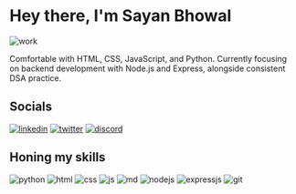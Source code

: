 # Hey there, I'm Sayan Bhowal
![work](https://github.com/user-attachments/assets/ecf1d6e6-2fc8-4bb5-921e-01f00097cd7f)

Comfortable with HTML, CSS, JavaScript, and Python. Currently focusing on backend development with Node.js and Express, alongside consistent DSA practice.

## Socials
[![linkedin](https://img.shields.io/badge/LinkedIn-0077B5?style=for-the-badge&logo=linkedin&logoColor=white)](www.linkedin.com/in/sayancodes)
[![twitter](https://img.shields.io/badge/Twitter-1DA1F2?style=for-the-badge&logo=twitter&logoColor=white)](https://x.com/Sayancodes)
[![discord](https://img.shields.io/badge/Discord-7289DA?style=for-the-badge&logo=discord&logoColor=white)](1381466802189631540)

## Honing my skills
![python](https://img.shields.io/badge/Python-3776AB?style=for-the-badge&logo=python&logoColor=white)
![html](https://img.shields.io/badge/HTML5-E34F26?style=for-the-badge&logo=html5&logoColor=white)
![css](https://img.shields.io/badge/CSS3-1572B6?style=for-the-badge&logo=css3&logoColor=white)
![js](https://img.shields.io/badge/JavaScript-F7DF1E?style=for-the-badge&logo=JavaScript&logoColor=white)
![md](https://img.shields.io/badge/Markdown-000000?style=for-the-badge&logo=markdown&logoColor=white)
![nodejs](https://img.shields.io/badge/Node.js-43853D?style=for-the-badge&logo=node.js&logoColor=white)
![expressjs](https://img.shields.io/badge/Express.js-404D59?style=for-the-badge)
![git](https://img.shields.io/badge/GIT-E44C30?style=for-the-badge&logo=git&logoColor=white)
